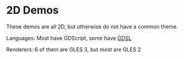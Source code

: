 # 2D Demos

These demos are all 2D, but otherwise do not have a common theme.

Languages: Most have GDScript, some have
[GDSL](https://docs.godotengine.org/en/latest/tutorials/shaders/shader_reference/shading_language.html)

Renderers: 6 of them are GLES 3, but most are GLES 2
